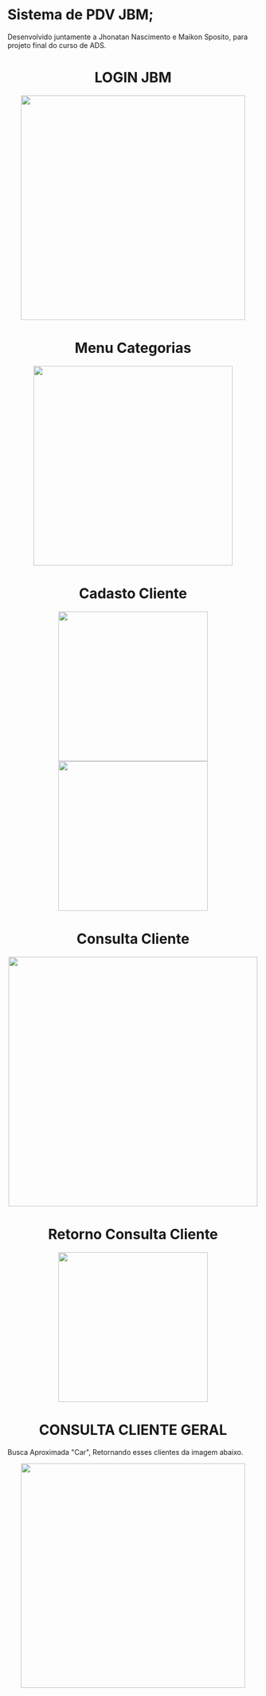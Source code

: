 # Sistema de PDV JBM; 
Desenvolvido juntamente a Jhonatan Nascimento e Maikon Sposito, para projeto final do curso de ADS.

<h1 align=center> LOGIN JBM </h1>
<p align="center">
    <img width="450" src="web/git img/tela login-PhotoRoom.png-PhotoRoom.png" >  
    </p>

<h1 align=center> Menu Categorias </h1>    
<p align="center">
    <img width="400" src="web/git img/categorias-PhotoRoom.png-PhotoRoom.png">    
</p>

<h1 align=center> Cadasto Cliente </h1>    
<p align="center">
    <img width="300" src="web/git img/Cadastro de cliente 1-PhotoRoom.png-PhotoRoom.png"> 
    <img width="300" src="web/git img/cadstro de cliente 2.png">    
</p>

<h1 align=center> Consulta Cliente </h1>    
<p align="center">
    <img width="500" src="web/git img/Consulta cliente-PhotoRoom.png-PhotoRoom.png">
</p>

<h1 align=center> Retorno Consulta Cliente </h1>    
<p align="center">
    <img width="300" src="web/git img/retorno consulta-PhotoRoom.png-PhotoRoom.png">   
</p>
<h1 align=center> CONSULTA CLIENTE GERAL </h1>    
 Busca Aproximada "Car", Retornando esses clientes da imagem abaixo.
<p align="center">
    <img width="450" src="https://github.com/brunoaxlrose/projetoFinal/blob/c45486291efa5ae964c63f3c17aaf3f7bee07d9c/web/image/Consulta%20Geral%20Cliente%20Busca%20aproximada.png">
</p>
    
